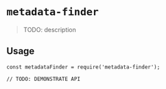 # `metadata-finder`

> TODO: description

## Usage

```
const metadataFinder = require('metadata-finder');

// TODO: DEMONSTRATE API
```
